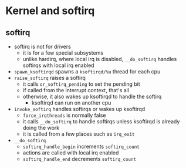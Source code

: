 Kernel and softirq
==================

## softirq

- softirq is not for drivers
  - it is for a few special subsystems
  - unlike hardirq, where local irq is disabled, `__do_softirq` handles
    softirqs with local irq enabled
- `spawn_ksoftirqd` spawns a `ksoftirqd/%u` thread for each cpu
- `raise_softirq` raises a softirq
  - it calls `or_softirq_pending` to set the pending bit
  - if called from the interrupt context, that's all
  - otherwise, it also wakes up ksoftirqd to handle the softirq
    - ksoftirqd can run on another cpu
- `invoke_softirq` handles softirqs or wakes up ksoftirqd
  - `force_irqthreads` is normally false
  - it calls `__do_softirq` to handle softirqs unless ksoftirqd is already
    doing the work
  - it is called from a few places such as `irq_exit`
- `__do_softirq`
  - `softirq_handle_begin` increments `softirq_count`
  - actions are called with local irq enabled
  - `softirq_handle_end` decrements `softirq_count`
